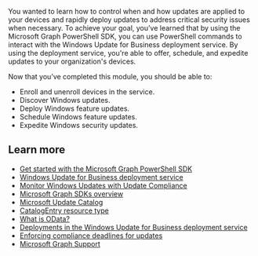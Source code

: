 You wanted to learn how to control when and how updates are applied to your devices and rapidly deploy updates to address critical security issues when necessary. To achieve your goal, you’ve learned that by using the Microsoft Graph PowerShell SDK, you can use PowerShell commands to interact with the Windows Update for Business deployment service. By using the deployment service, you're able to offer, schedule, and expedite updates to your organization's devices.

Now that you’ve completed this module, you should be able to:

- Enroll and unenroll devices in the service.
- Discover Windows updates.
- Deploy Windows feature updates.
- Schedule Windows feature updates.
- Expedite Windows security updates.

## Learn more

- [Get started with the Microsoft Graph PowerShell SDK](/graph/powershell/get-started)
- [Windows Update for Business deployment service](/windows/deployment/update/deployment-service-overview)
- [Monitor Windows Updates with Update Compliance](/windows/deployment/update/update-compliance-monitor)
- [Microsoft Graph SDKs overview](/graph/sdks/sdks-overview)
- [Microsoft Update Catalog](https://www.catalog.update.microsoft.com/)
- [CatalogEntry resource type](/graph/api/resources/windowsupdates-catalogentry)
- [What is OData?](/odata/overview)
- [Deployments in the Windows Update for Business deployment service](https://github.com/microsoftgraph/microsoft-graph-docs/blob/2021-09-16-wufbds-safeguard-settings/concepts/windowsupdates-deployments.md)
- [Enforcing compliance deadlines for updates](/windows/deployment/update/wufb-compliancedeadlines)
- [Microsoft Graph Support](https://developer.microsoft.com/graph/support)
